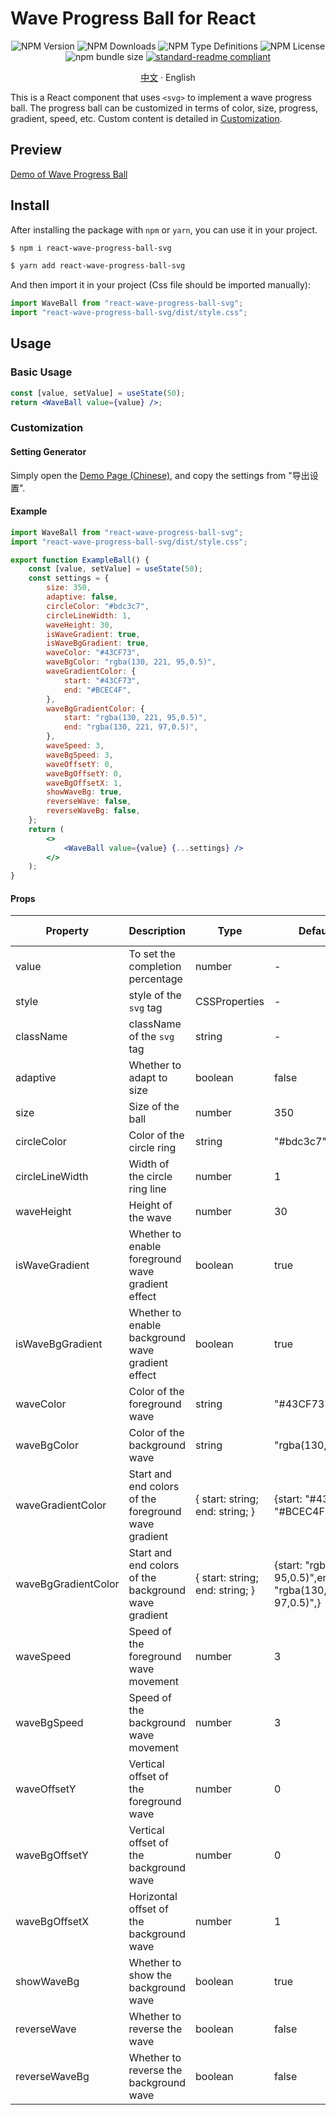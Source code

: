 # Wave Progress Ball for React
<div align="center">

![NPM Version](https://img.shields.io/npm/v/react-wave-progress-ball-svg?style=flat-square) ![NPM Downloads](https://img.shields.io/npm/dm/react-wave-progress-ball-svg?style=flat-square) ![NPM Type Definitions](https://img.shields.io/npm/types/react-wave-progress-ball-svg?style=flat-square)
 ![NPM License](https://img.shields.io/npm/l/react-wave-progress-ball-svg?style=flat-square) ![npm bundle size](https://img.shields.io/bundlephobia/min/react-wave-progress-ball-svg?style=flat-square) [![standard-readme compliant](https://img.shields.io/badge/readme%20style-standard-brightgreen.svg?style=flat-square)](https://github.com/RichardLitt/standard-readme)

[中文](./README.md) · English

</div>

This is a React component that uses `<svg>` to implement a wave progress ball. The progress ball can be customized in terms of color, size, progress, gradient, speed, etc. Custom content is detailed in [Customization](#Customization).

## Preview

[Demo of Wave Progress Ball](https://heuluck.github.io/Wave-Progress-Ball-Demo/)

## Install

After installing the package with `npm` or `yarn`, you can use it in your project.

```bash
$ npm i react-wave-progress-ball-svg
```

```bash
$ yarn add react-wave-progress-ball-svg
```

And then import it in your project (Css file should be imported manually):

```jsx
import WaveBall from "react-wave-progress-ball-svg";
import "react-wave-progress-ball-svg/dist/style.css";
```

## Usage

### Basic Usage

```jsx
const [value, setValue] = useState(50);
return <WaveBall value={value} />;
```

### Customization

#### Setting Generator

Simply open the [Demo Page (Chinese)](https://heuluck.github.io/Wave-Progress-Ball-Demo/), and copy the settings from "导出设置".

#### Example

```jsx
import WaveBall from "react-wave-progress-ball-svg";
import "react-wave-progress-ball-svg/dist/style.css";

export function ExampleBall() {
    const [value, setValue] = useState(50);
    const settings = {
        size: 350,
        adaptive: false,
        circleColor: "#bdc3c7",
        circleLineWidth: 1,
        waveHeight: 30,
        isWaveGradient: true,
        isWaveBgGradient: true,
        waveColor: "#43CF73",
        waveBgColor: "rgba(130, 221, 95,0.5)",
        waveGradientColor: {
            start: "#43CF73",
            end: "#BCEC4F",
        },
        waveBgGradientColor: {
            start: "rgba(130, 221, 95,0.5)",
            end: "rgba(130, 221, 97,0.5)",
        },
        waveSpeed: 3,
        waveBgSpeed: 3,
        waveOffsetY: 0,
        waveBgOffsetY: 0,
        waveBgOffsetX: 1,
        showWaveBg: true,
        reverseWave: false,
        reverseWaveBg: false,
    };
    return (
        <>
            <WaveBall value={value} {...settings} />
        </>
    );
}
```

#### Props

| Property               | Description                                                 | Type                            | Default Value                                                           | is required  |
| ------------------- | ---------------------------------------------------- | ------------------------------- | ---------------------------------------------------------------- | ----- |
| value               | To set the completion percentage                     | number                          | -                                                                | true  |
| style               | style of the `svg` tag                               | CSSProperties                   | -                                                                | false |
| className           | className of the `svg` tag                           | string                          | -                                                                | false |
| adaptive            | Whether to adapt to size                             | boolean                         | false                                                            | false |
| size                | Size of the ball                                     | number                          | 350                                                              | false |
| circleColor         | Color of the circle ring                             | string                          | "#bdc3c7"                                                        | false |
| circleLineWidth     | Width of the circle ring line                        | number                          | 1                                                                | false |
| waveHeight          | Height of the wave                                   | number                          | 30                                                               | false |
| isWaveGradient      | Whether to enable foreground wave gradient effect    | boolean                         | true                                                             | false |
| isWaveBgGradient    | Whether to enable background wave gradient effect    | boolean                         | true                                                             | false |
| waveColor           | Color of the foreground wave                         | string                          | "#43CF73"                                                        | false |
| waveBgColor         | Color of the background wave                         | string                          | "rgba(130,221,95,0.5)"                                           | false |
| waveGradientColor   | Start and end colors of the foreground wave gradient | { start: string; end: string; } | {start: "#43CF73",end: "#BCEC4F",}                               | false |
| waveBgGradientColor | Start and end colors of the background wave gradient | { start: string; end: string; } | {start: "rgba(130, 221, 95,0.5)",end: "rgba(130, 221, 97,0.5)",} | false |
| waveSpeed           | Speed of the foreground wave movement                | number                          | 3                                                                | false |
| waveBgSpeed         | Speed of the background wave movement                | number                          | 3                                                                | false |
| waveOffsetY         | Vertical offset of the foreground wave               | number                          | 0                                                                | false |
| waveBgOffsetY       | Vertical offset of the background wave               | number                          | 0                                                                | false |
| waveBgOffsetX       | Horizontal offset of the background wave             | number                          | 1                                                                | false |
| showWaveBg          | Whether to show the background wave                  | boolean                         | true                                                             | false |
| reverseWave         | Whether to reverse the wave                          | boolean                         | false                                                            | false |
| reverseWaveBg       | Whether to reverse the background wave               | boolean                         | false                                                            | false |

